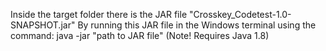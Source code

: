 Inside the target folder there is the JAR file "Crosskey_Codetest-1.0-SNAPSHOT.jar"
By running this JAR file in the Windows terminal using the command:
java -jar "path to JAR file" (Note! Requires Java 1.8)
